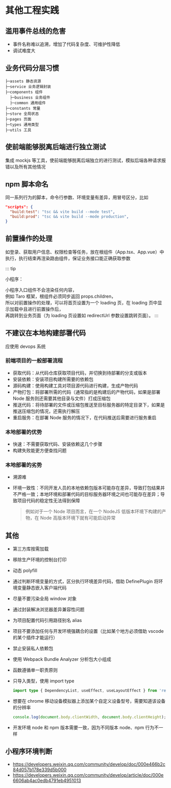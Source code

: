 # 其他工程实践

## 滥用事件总线的危害

- 事件名称难以追溯，增加了代码复杂度、可维护性降低
- 调试难度大

## 业务代码分层习惯

```text
├─assets 静态资源
├─service 业务逻辑封装
├─components 组件
  ├─business 业务组件
  ├─common 通用组件
├─constants 常量
├─store 全局状态
├─pages 页面
├─types 通用类型
├─utils 工具
```

## 使前端能够脱离后端进行独立测试

集成 mockjs 等工具，使前端能够脱离后端独立的进行测试，模拟后端各种请求报错以及所有其他情况

## npm 脚本命名

同一系列行为的脚本，命令行参数、环境变量有差异，用冒号区分，比如

```json
"scripts": {
  "build:test": "tsc && vite build --mode test",
  "build:prod": "tsc && vite build --mode production",
}
```

## 前置操作的处理

如登录、获取用户信息、权限检查等任务，放在根组件（App.tsx、App.vue）中执行，执行结束再渲染路由组件，保证业务接口能正确获取参数

::: tip

小程序：

小程序入口组件不会渲染任何内容，  
例如 Taro 框架，根组件必须同步返回 props.children，  
所以对前置操作的处理，可以将首页设置为一个 loading 页，在 loading 页中显示加载中且进行前置操作后，  
再跳转到业务页面（为 loading 页设置如 redirectUrl 参数设置跳转页面）。
:::

## 不建议在本地构建部署代码

应使用 devops 系统

### 前端项目的一般部署流程

- 获取代码：从代码仓库获取项目代码，并切换到待部署的分支或版本
- 安装依赖：安装项目构建所需要的依赖包
- 源码构建：使用构建工具对项目源代码进行构建，生成产物代码
- 产物打包：将部署所需的代码（通常指的是构建后的产物代码，如果是部署 Node 服务则还需要其他目录与文件）打成压缩包
- 推送代码：将待部署的文件或压缩包推送至目标服务器的特定目录下，如果是推送压缩包的情况，还需执行解压
- 重启服务：在部署 Node 服务的情况下，在代码推送后需要进行服务重启

### 本地部署的优势

- 快速：不需要获取代码、安装依赖这几个步骤
- 构建失败能更方便查找问题

### 本地部署的劣势

- 溯源难
- 环境一致性：不同开发人员的本地依赖包版本可能存在差异，导致打包结果并不严格一致；本地环境和部署代码的目标服务器环境之间也可能存在差异；导致项目代码的稳定性无法得到保障

  > 例如对于一个 Node 项目而言，在一个 NodeJS 低版本环境下构建的产物，在 Node 高版本环境下就有可能启动异常

## 其他

- 第三方库按需加载
- 移除生产环境的控制台打印
- 动态 polyfill
- 通过判断环境变量的方式，区分执行环境差异代码，借助 DefinePlugin 将环境变量静态嵌入客户端代码
- 尽量不要污染全局 window 对象
- 通过封装解决浏览器差异兼容性问题
- 为项目配置代码引用路径别名 alias
- 项目不要添加任何与开发环境强耦合的设置（比如某个地方必须借助 vscode 的某个插件才能运行）
- 禁止安装私人依赖包
- 使用 Webpack Bundle Analyzer 分析包大小组成
- 函数遵循单一职责原则
- 只导入类型，使用 import type

  ```typescript
  import type { DependencyList, useEffect, useLayoutEffect } from 'react';
  ```

- 想要在 chrome 移动设备模拟器上添加某个自定义设备型号，需要知道该设备的分辨率

  ```javascript
  console.log(document.body.clientWidth, document.body.clientHeight);
  ```

- 开发环境 node 和 npm 版本需要一致，因为不同版本 node、npm 行为不一样

## 小程序环境判断

- https://developers.weixin.qq.com/community/develop/doc/000e466b2c84d057b178e339d5b000
- https://developers.weixin.qq.com/community/develop/article/doc/000e6606ab4ac0edb4791eb4951013
